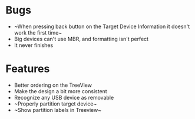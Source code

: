 # Bugs
- ~When pressing back button on the Target Device Information it doesn't work the first time~
- Big devices can't use MBR, and formatting isn't perfect
- It never finishes 

# Features
- Better ordering on the TreeView
- Make the design a bit more consistent
- Recognize any USB device as removable
- ~Properly partition target device~
- ~Show partition labels in Treeview~
